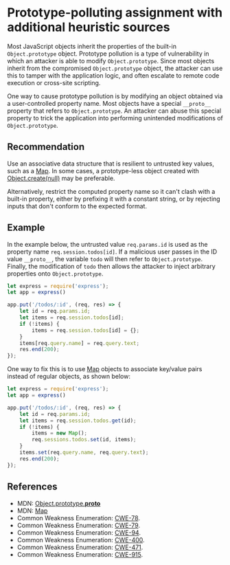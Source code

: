 # Prototype-polluting assignment with additional heuristic sources
Most JavaScript objects inherit the properties of the built-in `Object.prototype` object. Prototype pollution is a type of vulnerability in which an attacker is able to modify `Object.prototype`. Since most objects inherit from the compromised `Object.prototype` object, the attacker can use this to tamper with the application logic, and often escalate to remote code execution or cross-site scripting.

One way to cause prototype pollution is by modifying an object obtained via a user-controlled property name. Most objects have a special `__proto__` property that refers to `Object.prototype`. An attacker can abuse this special property to trick the application into performing unintended modifications of `Object.prototype`.


## Recommendation
Use an associative data structure that is resilient to untrusted key values, such as a [Map](https://developer.mozilla.org/en-US/docs/Web/JavaScript/Reference/Global_Objects/Map). In some cases, a prototype-less object created with [Object.create(null)](https://developer.mozilla.org/en-US/docs/Web/JavaScript/Reference/Global_Objects/Object/create) may be preferable.

Alternatively, restrict the computed property name so it can't clash with a built-in property, either by prefixing it with a constant string, or by rejecting inputs that don't conform to the expected format.


## Example
In the example below, the untrusted value `req.params.id` is used as the property name `req.session.todos[id]`. If a malicious user passes in the ID value `__proto__`, the variable `todo` will then refer to `Object.prototype`. Finally, the modification of `todo` then allows the attacker to inject arbitrary properties onto `Object.prototype`.


```javascript
let express = require('express');
let app = express()

app.put('/todos/:id', (req, res) => {
    let id = req.params.id;
    let items = req.session.todos[id];
    if (!items) {
        items = req.session.todos[id] = {};
    }
    items[req.query.name] = req.query.text;
    res.end(200);
});

```
One way to fix this is to use [Map](https://developer.mozilla.org/en-US/docs/Web/JavaScript/Reference/Global_Objects/Map) objects to associate key/value pairs instead of regular objects, as shown below:


```javascript
let express = require('express');
let app = express()

app.put('/todos/:id', (req, res) => {
    let id = req.params.id;
    let items = req.session.todos.get(id);
    if (!items) {
        items = new Map();
        req.sessions.todos.set(id, items);
    }
    items.set(req.query.name, req.query.text);
    res.end(200);
});

```

## References
* MDN: [Object.prototype.__proto__](https://developer.mozilla.org/en-US/docs/Web/JavaScript/Reference/Global_Objects/Object/proto)
* MDN: [Map](https://developer.mozilla.org/en-US/docs/Web/JavaScript/Reference/Global_Objects/Map)
* Common Weakness Enumeration: [CWE-78](https://cwe.mitre.org/data/definitions/78.html).
* Common Weakness Enumeration: [CWE-79](https://cwe.mitre.org/data/definitions/79.html).
* Common Weakness Enumeration: [CWE-94](https://cwe.mitre.org/data/definitions/94.html).
* Common Weakness Enumeration: [CWE-400](https://cwe.mitre.org/data/definitions/400.html).
* Common Weakness Enumeration: [CWE-471](https://cwe.mitre.org/data/definitions/471.html).
* Common Weakness Enumeration: [CWE-915](https://cwe.mitre.org/data/definitions/915.html).
